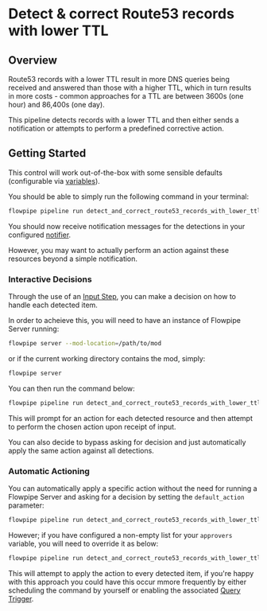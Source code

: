 # Detect & correct Route53 records with lower TTL

## Overview

Route53 records with a lower TTL result in more DNS queries being received and answered than those with a higher TTL, which in turn results in more costs - common approaches for a TTL are between 3600s (one hour) and 86,400s (one day).

This pipeline detects records with a lower TTL and then either sends a notification or attempts to perform a predefined corrective action.


## Getting Started

This control will work out-of-the-box with some sensible defaults (configurable via [variables](https://flowpipe.io/docs/build/mod-variables)).

You should be able to simply run the following command in your terminal:
```sh
flowpipe pipeline run detect_and_correct_route53_records_with_lower_ttl
```

You should now receive notification messages for the detections in your configured [notifier](https://flowpipe.io/docs/reference/config-files/notifier).

However, you may want to actually perform an action against these resources beyond a simple notification.

### Interactive Decisions

Through the use of an [Input Step](https://flowpipe.io/docs/build/input), you can make a decision on how to handle each detected item.

In order to acheieve this, you will need to have an instance of Flowpipe Server running:
```sh
flowpipe server --mod-location=/path/to/mod
```
or if the current working directory contains the mod, simply:
```sh
flowpipe server
```

You can then run the command below:
```sh
flowpipe pipeline run detect_and_correct_route53_records_with_lower_ttl --host local --arg='approvers=["default"]'
```

This will prompt for an action for each detected resource and then attempt to perform the chosen action upon receipt of input.

You can also decide to bypass asking for decision and just automatically apply the same action against all detections.

### Automatic Actioning

You can automatically apply a specific action without the need for running a Flowpipe Server and asking for a decision by setting the `default_action` parameter:
```sh
flowpipe pipeline run detect_and_correct_route53_records_with_lower_ttl --arg='default_action="update_ttl"'
```

However; if you have configured a non-empty list for your `approvers` variable, you will need to override it as below:
```sh
flowpipe pipeline run detect_and_correct_route53_records_with_lower_ttl --arg='approvers=[]' --arg='default_action="update_ttl"'
```

This will attempt to apply the action to every detected item, if you're happy with this approach you could have this occur mmore frequently by either scheduling the command by yourself or enabling the associated [Query Trigger](https://hub.flowpipe.io/mods/turbot/aws-thrifty/triggers/aws_thrifty.trigger.query.detect_and_correct_route53_records_with_lower_ttl).

